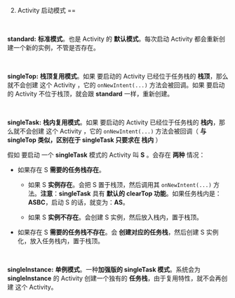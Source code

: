 2. Activity 启动模式
==
     
<br/>   
       
**standard:**  **标准模式**。也是 Activity 的 **默认模式**。每次启动 Activity 都会重新创建一个新的实例，不管是否存在。
       
<br/>   
       
**singleTop:**  **栈顶复用模式**。如果 要启动的 Activity 已经位于任务栈的 **栈顶**，那么就不会创建 这个 Activity ，它的 `onNewIntent(...)` 方法会被回调。如果 要启动的 Activity 不位于栈顶，就会跟 **standard** 一样，重新创建。
       
<br/>   
       
**singleTask:**  **栈内复用模式**。如果 要启动的 Activity 已经位于任务栈的 **栈内**，那么就不会创建 这个 Activity ，它的 `onNewIntent(...)` 方法会被回调（ **与 singleTop 类似，区别在于 singleTask 只要求在 栈内** ）
    
假如 要启动 一个 **singleTask** 模式的 Activity 叫 **S** 。会存在 **两种** 情况：

- 如果存在 S **需要的任务栈存在**。
    
  +  如果 S **实例存在**。会把 S 置于栈顶，然后调用其 `onNewIntent(...)` 方法。**注意**：**singleTask** 具有 **默认的 clearTop 功能**。如果任务栈内是： **ASBC**，启动 S 的话，就变为：**AS**。
    
  +  如果 S **实例不存在**。会创建 S 实例，然后放入栈内，置于栈顶。
    
-   如果存在 S **需要的任务栈不存在**。会 **创建对应的任务栈**，然后创建 S 实例化，放入任务栈内，置于栈顶。
       
<br/>   
       
**singleInstance:**  **单例模式**。一种**加强版的 singleTask 模式**。系统会为 **singleInstance** 的 Activity 创建一个独有的 **任务栈**，由于复用特性，就不会再创建 这个 Activity。
